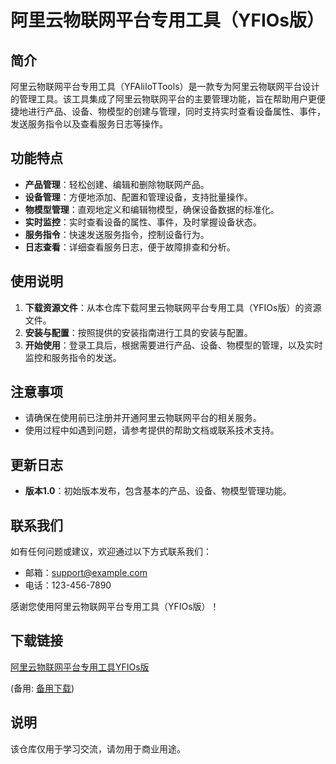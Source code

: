 # 阿里云物联网平台专用工具（YFIOs版）

## 简介

阿里云物联网平台专用工具（YFAliIoTTools）是一款专为阿里云物联网平台设计的管理工具。该工具集成了阿里云物联网平台的主要管理功能，旨在帮助用户更便捷地进行产品、设备、物模型的创建与管理，同时支持实时查看设备属性、事件，发送服务指令以及查看服务日志等操作。

## 功能特点

- **产品管理**：轻松创建、编辑和删除物联网产品。
- **设备管理**：方便地添加、配置和管理设备，支持批量操作。
- **物模型管理**：直观地定义和编辑物模型，确保设备数据的标准化。
- **实时监控**：实时查看设备的属性、事件，及时掌握设备状态。
- **服务指令**：快速发送服务指令，控制设备行为。
- **日志查看**：详细查看服务日志，便于故障排查和分析。

## 使用说明

1. **下载资源文件**：从本仓库下载阿里云物联网平台专用工具（YFIOs版）的资源文件。
2. **安装与配置**：按照提供的安装指南进行工具的安装与配置。
3. **开始使用**：登录工具后，根据需要进行产品、设备、物模型的管理，以及实时监控和服务指令的发送。

## 注意事项

- 请确保在使用前已注册并开通阿里云物联网平台的相关服务。
- 使用过程中如遇到问题，请参考提供的帮助文档或联系技术支持。

## 更新日志

- **版本1.0**：初始版本发布，包含基本的产品、设备、物模型管理功能。

## 联系我们

如有任何问题或建议，欢迎通过以下方式联系我们：
- 邮箱：support@example.com
- 电话：123-456-7890

感谢您使用阿里云物联网平台专用工具（YFIOs版）！

## 下载链接
[阿里云物联网平台专用工具YFIOs版](https://pan.quark.cn/s/81f4ffc50a64) 

(备用: [备用下载](https://pan.baidu.com/s/1TXYDAl_4wvtYta_56GOqig?pwd=1234))

## 说明

该仓库仅用于学习交流，请勿用于商业用途。
